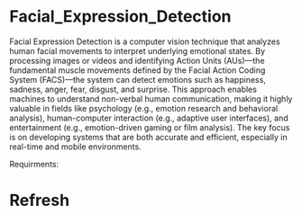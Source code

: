 # Facial_Expression_Detection

Facial Expression Detection is a computer vision technique that analyzes human facial movements to interpret underlying emotional states. By processing images or videos and identifying Action Units (AUs)—the fundamental muscle movements defined by the Facial Action Coding System (FACS)—the system can detect emotions such as happiness, sadness, anger, fear, disgust, and surprise.
This approach enables machines to understand non-verbal human communication, making it highly valuable in fields like psychology (e.g., emotion research and behavioral analysis), human-computer interaction (e.g., adaptive user interfaces), and entertainment (e.g., emotion-driven gaming or film analysis). The key focus is on developing systems that are both accurate and efficient, especially in real-time and mobile environments.



Requirments:
# Refresh

